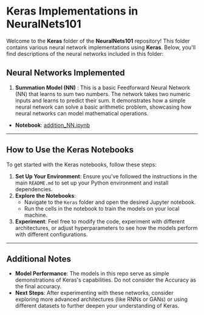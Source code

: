 # Keras Implementations in NeuralNets101

Welcome to the **Keras** folder of the **NeuralNets101** repository! This folder contains various neural network implementations using **Keras**. Below, you'll find descriptions of the neural networks included in this folder:

## Neural Networks Implemented

1. **Summation Model (NN)** : This is a basic Feedforward Neural Network (NN) that learns to sum two numbers. The network takes two numeric inputs and learns to predict their sum. It demonstrates how a simple neural network can solve a basic arithmetic problem, showcasing how neural networks can model mathematical operations.
- **Notebook**: [addition_NN.ipynb](addition_NN.ipynb)
---

## How to Use the Keras Notebooks

To get started with the Keras notebooks, follow these steps:

1. **Set Up Your Environment**: Ensure you've followed the instructions in the main `README.md` to set up your Python environment and install dependencies.
2. **Explore the Notebooks**: 
   - Navigate to the `Keras` folder and open the desired Jupyter notebook.
   - Run the cells in the notebook to train the models on your local machine.
3. **Experiment**: Feel free to modify the code, experiment with different architectures, or adjust hyperparameters to see how the models perform with different configurations.

---

## Additional Notes

- **Model Performance**: The models in this repo serve as simple demonstrations of Keras's capabilities. Do not consider the Accuracy as the final accuracy.
- **Next Steps**: After experimenting with these networks, consider exploring more advanced architectures (like RNNs or GANs) or using different datasets to further deepen your understanding of Keras.